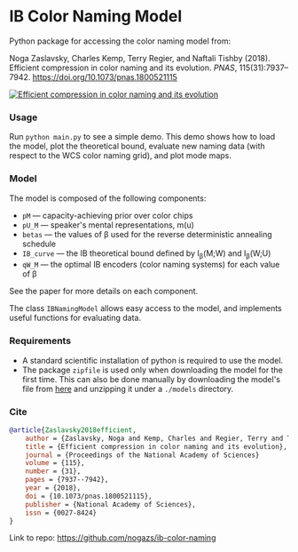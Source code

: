 # IB Color Naming Model

Python package for accessing the color naming model from:

Noga Zaslavsky, Charles Kemp, Terry Regier, and Naftali Tishby (2018).
Efficient compression in color naming and its evolution. *PNAS*, 115(31):7937– 7942.
https://doi.org/10.1073/pnas.1800521115 

[![Efficient compression in color naming and its evolution](https://www.nogsky.com/publication/2018a-pnas/featured.png)](https://www.youtube.com/watch?v=4nJ35y9iYiM&feature=emb_logo)

### Usage

Run `python main.py` to see a simple demo.
This demo shows how to load the model, plot the theoretical bound,
evaluate new naming data (with respect to the WCS color naming grid),
and plot mode maps.

### Model

The model is composed of the following components:

- `pM`	— capacity-achieving prior over color chips
- `pU_M` — speaker's mental representations, m(u)
- `betas` —	the values of &beta; used for the reverse deterministic annealing schedule
- `IB_curve` —	the IB theoretical bound defined by I<sub>&beta;</sub>(M;W) and I<sub>&beta;</sub>(W;U)
- `qW_M`	—	the optimal IB encoders (color naming systems) for each value of &beta;

See the paper for more details on each component.

The class `IBNamingModel` allows easy access to the model,
and implements useful functions for evaluating data. 

### Requirements

- A standard scientific installation of python is required to use the model.  
- The package `zipfile` is used only when downloading the model for the first time. This can also be done manually by
downloading the model's file from  [here](https://www.dropbox.com/s/70w953orv27kz1o/IB_color_naming_model.zip?dl=1)
and unzipping it under a `./models` directory.

### Cite

```bibtex
@article{Zaslavsky2018efficient,
    author = {Zaslavsky, Noga and Kemp, Charles and Regier, Terry and Tishby, Naftali},
    title = {Efficient compression in color naming and its evolution},
    journal = {Proceedings of the National Academy of Sciences}
    volume = {115},
    number = {31},
    pages = {7937--7942},
    year = {2018},
    doi = {10.1073/pnas.1800521115},
    publisher = {National Academy of Sciences},
    issn = {0027-8424}
}
```
Link to repo: https://github.com/nogazs/ib-color-naming
